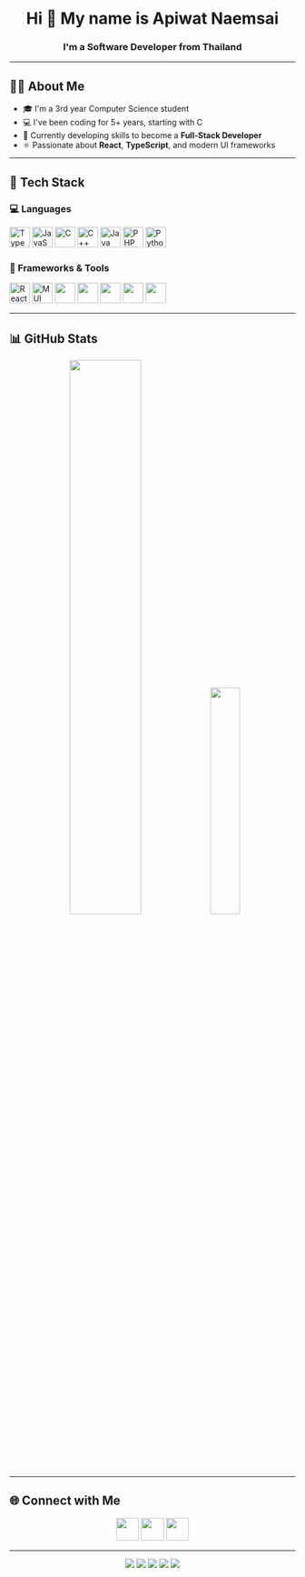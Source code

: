 <h1 align="center">Hi 👋 My name is Apiwat Naemsai</h1>
<h3 align="center">I'm a Software Developer from Thailand</h3>

---

## 👨‍💻 About Me

- 🎓 I'm a 3rd year Computer Science student  
- 💻 I've been coding for 5+ years, starting with C  
- 🌱 Currently developing skills to become a **Full-Stack Developer**  
- ⚛️ Passionate about **React**, **TypeScript**, and modern UI frameworks

---

## 🚀 Tech Stack

### 💻 Languages
<p >
  <img src="https://raw.githubusercontent.com/danielcranney/readme-generator/main/public/icons/skills/typescript-colored.svg" width="36" alt="TypeScript" />
  <img src="https://raw.githubusercontent.com/danielcranney/readme-generator/main/public/icons/skills/javascript-colored.svg" width="36" alt="JavaScript" />
  <img src="https://raw.githubusercontent.com/danielcranney/readme-generator/main/public/icons/skills/c-colored.svg" width="36" alt="C" />
  <img src="https://raw.githubusercontent.com/danielcranney/readme-generator/main/public/icons/skills/cplusplus-colored.svg" width="36" alt="C++" />
  <img src="https://raw.githubusercontent.com/danielcranney/readme-generator/main/public/icons/skills/java-colored.svg" width="36" alt="Java" />
  <img src="https://raw.githubusercontent.com/danielcranney/readme-generator/main/public/icons/skills/php-colored.svg" width="36" alt="PHP" />
  <img src="https://raw.githubusercontent.com/danielcranney/readme-generator/main/public/icons/skills/python-colored.svg" width="36" alt="Python" />
</p>

### 🧰 Frameworks & Tools
<p >
  <img src="https://cdn.jsdelivr.net/gh/devicons/devicon/icons/react/react-original.svg" width="36" alt="React" />
  <img src="https://cdn.jsdelivr.net/gh/devicons/devicon/icons/materialui/materialui-original.svg" width="36" alt="MUI" />
  <img src="https://cdn.jsdelivr.net/gh/devicons/devicon/icons/html5/html5-original.svg" width="36" />
  <img src="https://cdn.jsdelivr.net/gh/devicons/devicon/icons/css3/css3-original.svg" width="36" />
  <img src="https://cdn.jsdelivr.net/gh/devicons/devicon/icons/git/git-original.svg" width="36" />
  <img src="https://cdn.jsdelivr.net/gh/devicons/devicon/icons/vscode/vscode-original.svg" width="36" />
  <img src="https://cdn.jsdelivr.net/gh/devicons/devicon/icons/figma/figma-original.svg" width="36" />
</p>

---

## 📊 GitHub Stats

<p align="center">
  <img src="https://github-readme-stats.vercel.app/api?username=Apiwat-cs&show_icons=true&theme=tokyonight&border_radius=10&include_all_commits=true&hide_title=true" width="50%" />
  <img src="https://github-readme-stats.vercel.app/api/top-langs/?username=Apiwat-cs&layout=compact&theme=tokyonight&border_radius=10&langs_count=6" width="32%" />
</p>

---

## 🌐 Connect with Me

<p align="center" gap="2">
  <a href="https://www.facebook.com/apiwat.naemsai" target="_blank"><img src="https://raw.githubusercontent.com/danielcranney/readme-generator/main/public/icons/socials/facebook.svg" width="40" /></a>
  <a href="http://www.instagram.com/apiwat.ns/" target="_blank"><img src="https://raw.githubusercontent.com/danielcranney/readme-generator/main/public/icons/socials/instagram.svg" width="40" /></a>
  <a href="http://www.linkedin.com/in/apiwat-naemsai-65aa5833a" target="_blank"><img src="https://raw.githubusercontent.com/danielcranney/readme-generator/main/public/icons/socials/linkedin.svg" width="40" /></a>
</p>

---

<p align="center"> 
  <a href="#"><img src="https://img.shields.io/badge/React-20232A?style=for-the-badge&logo=react&logoColor=61DAFB" /></a>
  <a href="#"><img src="https://img.shields.io/badge/TypeScript-3178C6?style=for-the-badge&logo=typescript&logoColor=white" /></a>
  <a href="#"><img src="https://img.shields.io/badge/MUI-007FFF?style=for-the-badge&logo=mui&logoColor=white" /></a>
  <a href="#"><img src="https://img.shields.io/badge/TailwindCSS-06B6D4?style=for-the-badge&logo=tailwindcss&logoColor=white" /></a>
  <a href="#"><img src="https://img.shields.io/badge/Vite-646CFF?style=for-the-badge&logo=vite&logoColor=white" /></a>
</p>
